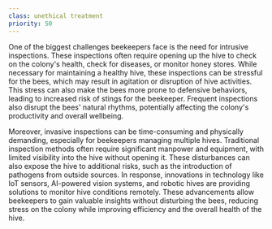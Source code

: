 ```yaml
---
class: unethical treatment
priority: 50
---
```

One of the biggest challenges beekeepers face is the need for intrusive inspections. These inspections often require opening up the hive to check on the colony's health, check for diseases, or monitor honey stores. While necessary for maintaining a healthy hive, these inspections can be stressful for the bees, which may result in agitation or disruption of hive activities. This stress can also make the bees more prone to defensive behaviors, leading to increased risk of stings for the beekeeper. Frequent inspections also disrupt the bees' natural rhythms, potentially affecting the colony's productivity and overall wellbeing.

Moreover, invasive inspections can be time-consuming and physically demanding, especially for beekeepers managing multiple hives. Traditional inspection methods often require significant manpower and equipment, with limited visibility into the hive without opening it. These disturbances can also expose the hive to additional risks, such as the introduction of pathogens from outside sources. In response, innovations in technology like IoT sensors, AI-powered vision systems, and robotic hives are providing solutions to monitor hive conditions remotely. These advancements allow beekeepers to gain valuable insights without disturbing the bees, reducing stress on the colony while improving efficiency and the overall health of the hive.